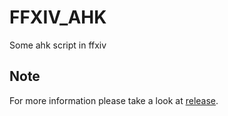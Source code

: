 # FFXIV_AHK
Some ahk script in ffxiv

## Note
For more information please take a look at [release](https://github.com/Bluefissure/FFXIV_AHK/releases).

